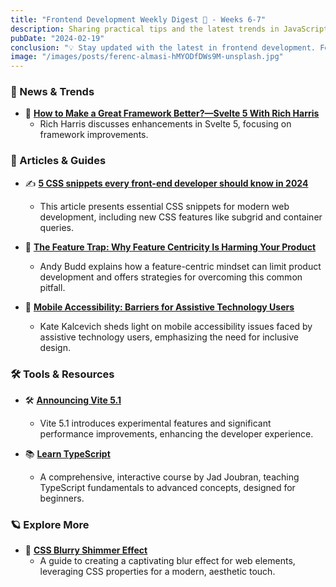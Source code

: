 ```yaml
---
title: "Frontend Development Weekly Digest 🧘 - Weeks 6-7"
description: Sharing practical tips and the latest trends in JavaScript
pubDate: "2024-02-19"
conclusion: "💡 Stay updated with the latest in frontend development. Follow the links for more insights."
image: "/images/posts/ferenc-almasi-hMYODfDWs9M-unsplash.jpg"
---
```


### 🌟 News & Trends

- 🚀 **[How to Make a Great Framework Better?—Svelte 5 With Rich Harris](https://www.youtube.com/watch?v=z7n17ajJpCo)**
  - Rich Harris discusses enhancements in Svelte 5, focusing on framework improvements.

### 📝 Articles & Guides

- ✍️ **[5 CSS snippets every front-end developer should know in 2024](https://web.dev/articles/5-css-snippets-every-front-end-developer-should-know-in-2024)**

  - This article presents essential CSS snippets for modern web development, including new CSS features like subgrid and container queries.

- 📘 **[The Feature Trap: Why Feature Centricity Is Harming Your Product](https://www.smashingmagazine.com/2024/01/feature-centricity-harming-product/)**

  - Andy Budd explains how a feature-centric mindset can limit product development and offers strategies for overcoming this common pitfall.

- 📱 **[Mobile Accessibility: Barriers for Assistive Technology Users](https://www.smashingmagazine.com/2024/02/mobile-accessibility-barriers-assistive-technology-users/)**
  - Kate Kalcevich sheds light on mobile accessibility issues faced by assistive technology users, emphasizing the need for inclusive design.

### 🛠 Tools & Resources

- 🛠️ **[Announcing Vite 5.1](https://vitejs.dev/blog/announcing-vite5-1)**

  - Vite 5.1 introduces experimental features and significant performance improvements, enhancing the developer experience.

- 📚 **[Learn TypeScript](https://learntypescript.online/)**
  - A comprehensive, interactive course by Jad Joubran, teaching TypeScript fundamentals to advanced concepts, designed for beginners.

### 🪐 Explore More

- 🌌 **[CSS Blurry Shimmer Effect](https://www.smashingmagazine.com/2024/01/css-blurry-shimmer-effect/)**
  - A guide to creating a captivating blur effect for web elements, leveraging CSS properties for a modern, aesthetic touch.
